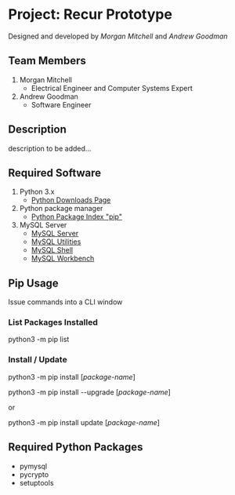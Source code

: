 # Project: Recur Prototype

Designed and developed by _Morgan Mitchell_ and _Andrew Goodman_

## Team Members
1. Morgan Mitchell
    * Electrical Engineer and Computer Systems Expert
2. Andrew Goodman
    * Software Engineer

## Description

description to be added...

## Required Software

1. Python 3.x
    * [Python Downloads Page](https://www.python.org/downloads/)
2. Python package manager
    * [Python Package Index "pip"](https://pip.pypa.io/en/stable/installing/#installing-with-get-pip-py)
3. MySQL Server
    * [MySQL Server](http://dev.mysql.com/downloads/mysql/)
    * [MySQL Utilities](http://dev.mysql.com/downloads/utilities/)
    * [MySQL Shell](http://dev.mysql.com/downloads/shell/)
    * [MySQL Workbench](http://dev.mysql.com/downloads/workbench/)

## Pip Usage

Issue commands into a CLI window

### List Packages Installed

python3 -m pip list

### Install / Update

python3 -m pip install [_package-name_]

python3 -m pip install --upgrade [_package-name_]

or

python3 -m pip install update [_package-name_]

## Required Python Packages

* pymysql
* pycrypto
* setuptools
